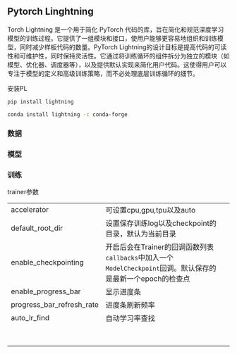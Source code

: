 ## Pytorch Linghtning

Torch Lightning 是一个用于简化 PyTorch 代码的库，旨在简化和规范深度学习模型的训练过程。它提供了一组模块和接口，使用户能够更容易地组织和训练模型，同时减少样板代码的数量。PyTorch Lightning的设计目标是提高代码的可读性和可维护性，同时保持灵活性。它通过将训练循环的组件拆分为独立的模块（如模型、优化器、调度器等），以及提供默认实现来简化用户代码。这使得用户可以专注于模型的定义和高级训练策略，而不必处理底层训练循环的细节。

安装PL

```bash
pip install lightning

conda install lightning -c conda-forge
```





### 数据







### 模型





### 训练



trainer参数



|                           |                                                              |      |
| ------------------------- | ------------------------------------------------------------ | ---- |
| accelerator               | 可设置cpu,gpu,tpu以及auto                                    |      |
| default_root_dir          | 设置保存训练log以及checkpoint的目录，默认为当前目录          |      |
| enable_checkpointing      | 开启后会在Trainer的回调函数列表`callbacks`中加入一个`ModelCheckpoint`回调。默认保存的是最新一个epoch的检查点 |      |
| enable_progress_bar       | 显示进度条                                                   |      |
| progress_bar_refresh_rate | 进度条刷新频率                                               |      |
| auto_lr_find              | 自动学习率查找                                               |      |
|                           |                                                              |      |
|                           |                                                              |      |
|                           |                                                              |      |
|                           |                                                              |      |
|                           |                                                              |      |
|                           |                                                              |      |
|                           |                                                              |      |
|                           |                                                              |      |

